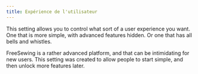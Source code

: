 ```yaml
---
title: Expérience de l'utilisateur
---
```


This setting allows you to control what sort of a user experience you want. One that is more simple, with advanced features hidden. Or one that has all bells and whistles.

FreeSewing is a rather advanced platform, and that can be intimidating for new users. This setting was created to allow people to start simple, and then unlock more features later.
